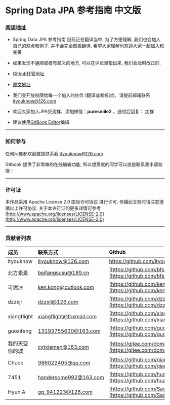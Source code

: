 # Spring Data JPA 参考指南 中文版

### [阅读地址](https://www.gitbook.com/book/ityouknow/spring-data-jpa-reference-documentation/details)

* Spring Data JPA 参考指南 目前正在翻译当中, 为了方便理解, 我们也会加入自己的观点和例子, 并不会完全照搬翻译, 希望大家理解也欢迎大家一起加入和完善

* 如果发现不通顺或者有歧义的地方, 可以在评论里指出来, 我们会及时改正的.

* [Github托管地址](https://github.com/ityouknow/spring-data-jpa-reference-documentation)

* [原文地址](http://docs.spring.io/spring-data/jpa/docs/current/reference/html/)

* 我们会开放权限给每一个加入的伙伴 \(翻译或者校对\)，请提前邮箱联系 ityouknow@126.com

* 欢迎大家加入JPA交流群，添加微信：**puresmile2** ，通过后回复： 加群

* 建议使用[GitBook Editor](https://www.gitbook.com/editor)编辑

---

### 如何参与

任何问题都欢迎直接联系我 ityouknow@126.com

Gitbook 提供了非常棒的在线编辑功能, 所以想贡献的同学可以直接联系我申请权限！

---

### 许可证

本作品采用 Apache License 2.0 国际许可协议 进行许可. 传播此文档时请注意遵循以上许可协议. 关于本许可证的更多详情可参考 [http://www.apache.org/licenses/LICENSE-2.0](http://www.apache.org/licenses/LICENSE-2.0)

---

### 贡献者列表

| 成员 | 联系方式 | Github |
| :--- | :--- | :--- |
| ityouknow | ityouknow@126.com | [https://github.com/ityouknow ](https://github.com/ityouknow) |
| 北方素素 | beifangsusu@189.cn | [https://github.com/bfss](https://github.com/bfss) |
| 可燃冰 | ken.kong@outlook.com | [https://github.com/ken-kong](https://github.com/ken-kong)|
| dzzxjl | dzzxjl@126.com | [https://github.com/dzzxjl](https://github.com/dzzxjl) |
| xiangflight | xiangflight@foxmail.com | [https://github.com/xiangflight](https://github.com/xiangflight) 
| guoxifeng | 13193755630@163.com | [https://github.com/guoxifeng](https://github.com/guoxifeng) |
| 我的天空你的城 | cytxiamen@163.com | [https://gitee.com/domainchen](https://gitee.com/domainchen)  |
| Chuck | 986022405@qq.com | [https://github.com/qiankaiyu](https://github.com/qiankaiyu)  |
| 7451 | handersome992@163.com | [https://github.com/huangliang992](https://github.com/huangliang992)  |
| Hyun A | gq_941223@126.com | [https://github.com/Sacokzk](https://github.com/Sacokzk)  |
